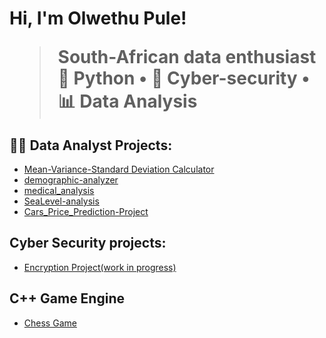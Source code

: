 <h1>Hi, I'm Olwethu Pule! 



> South-African data enthusiast  
> 🐍 Python • 🔐 Cyber-security • 📊 Data Analysis  

<h2>👨‍💻 Data Analyst Projects:</h2>

  - [Mean-Variance-Standard Deviation Calculator](https://github.com/blade15/demographic-analyzer)
  - [demographic-analyzer](https://github.com/blade15/demographic-analyzer)
  - [medical_analysis](https://github.com/blade15/medical_analysis)
  - [SeaLevel-analysis](https://github.com/blade15/SeaLevel-analysis)
  - [Cars_Price_Prediction-Project](https://github.com/blade15/Cars_Price_Prediction-Project)
  
<h2> Cyber Security projects:</h2>

- [Encryption Project(work in progress)](https://github.com/blade15/Encryption)

<h2>C++ Game Engine </h2>

- [Chess Game](https://github.com/blade15/ChessgameGameEngine)
  


<!--
**blade15/blade15** is a ✨ _special_ ✨ repository because its `README.md` (this file) appears on your GitHub profile.

Here are some ideas to get you started:

- 🔭 I’m currently working on ...
- 🌱 I’m currently learning ...
- 👯 I’m looking to collaborate on ...
- 🤔 I’m looking for help with ...
- 💬 Ask me about ...
- 📫 How to reach me: ...
- 😄 Pronouns: ...
- ⚡ Fun fact: ...
-->
